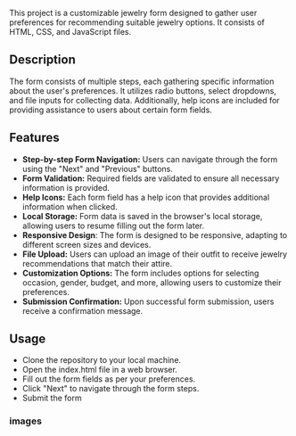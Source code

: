 This project is a customizable jewelry form designed to gather user preferences for recommending suitable jewelry options. It consists of HTML, CSS, and JavaScript files.

## Description
The form consists of multiple steps, each gathering specific information about the user's preferences. It utilizes radio buttons, select dropdowns, and file inputs for collecting data. Additionally, help icons are included for providing assistance to users about certain form fields.

## Features
* **Step-by-step Form Navigation:** Users can navigate through the form using the "Next" and "Previous" buttons.
* **Form Validation:** Required fields are validated to ensure all necessary information is provided.
* **Help Icons:** Each form field has a help icon that provides additional information when clicked.
* **Local Storage:** Form data is saved in the browser's local storage, allowing users to resume filling out the form later.
* **Responsive Design**: The form is designed to be responsive, adapting to different screen sizes and devices.
* **File Upload:** Users can upload an image of their outfit to receive jewelry recommendations that match their attire.
* **Customization Options:** The form includes options for selecting occasion, gender, budget, and more, allowing users to customize their preferences.
* **Submission Confirmation:** Upon successful form submission, users receive a confirmation message.

## Usage
* Clone the repository to your local machine.
* Open the index.html file in a web browser.
* Fill out the form fields as per your preferences.
* Click "Next" to navigate through the form steps.
*  Submit the form

  ### images 

